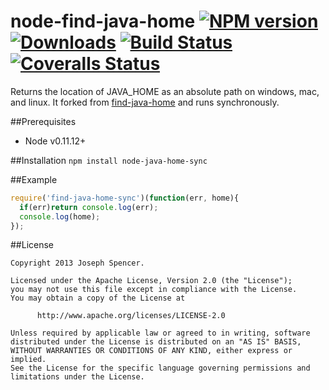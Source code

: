 # node-find-java-home [![NPM version][npm-image]][npm-url] [![Downloads][downloads-image]][npm-url] [![Build Status][travis-image]][travis-url] [![Coveralls Status][coveralls-image]][coveralls-url]

Returns the location of JAVA_HOME as an absolute path on windows, mac, and
linux.  It forked from [find-java-home](https://github.com/jsdevel/node-find-java-home) and runs synchronously.

##Prerequisites
* Node v0.11.12+

##Installation
`npm install node-java-home-sync`

##Example
````javascript
require('find-java-home-sync')(function(err, home){
  if(err)return console.log(err);
  console.log(home);
});
````

##License
````
Copyright 2013 Joseph Spencer.

Licensed under the Apache License, Version 2.0 (the "License");
you may not use this file except in compliance with the License.
You may obtain a copy of the License at

      http://www.apache.org/licenses/LICENSE-2.0

Unless required by applicable law or agreed to in writing, software
distributed under the License is distributed on an "AS IS" BASIS,
WITHOUT WARRANTIES OR CONDITIONS OF ANY KIND, either express or implied.
See the License for the specific language governing permissions and
limitations under the License.
````

[downloads-image]: http://img.shields.io/npm/dm/find-java-home-sync.svg
[npm-url]: https://npmjs.org/package/find-java-home-sync
[npm-image]: https://badge.fury.io/js/find-java-home-sync.svg

[travis-url]: https://travis-ci.org/lazyjin/node-find-java-home-sync
[travis-image]: https://travis-ci.org/lazyjin/node-find-java-home-sync.svg?branch=master

[coveralls-url]: https://coveralls.io/github/lazyjin/node-find-java-home-sync?branch=master
[coveralls-image]: https://coveralls.io/repos/github/lazyjin/node-find-java-home-sync/badge.svg?branch=master

